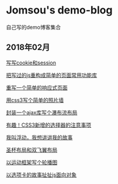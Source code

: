 # Jomsou's demo-blog
自己写的demo博客集合

## 2018年02月

[写写cookie和session](https://github.com/Jomsou/demo-blog/issues/11)

[把写过的js重构成简单的页面常用功能库](https://github.com/Jomsou/demo-blog/issues/10)

[重写一个简单的响应式页面](https://github.com/Jomsou/demo-blog/issues/09)

[用css3写个简单的照片墙]()

[封装一个ajax库写个瀑布流布局]()

[有趣！CSS3新增的选择器的注意事项]()

[我叫浮动，我想讲讲我的故事]()

[圣杯布局和双飞翼布局]()

[以运动框架写个轮播图]()

[以选项卡的故事扯扯js面向对象]()
